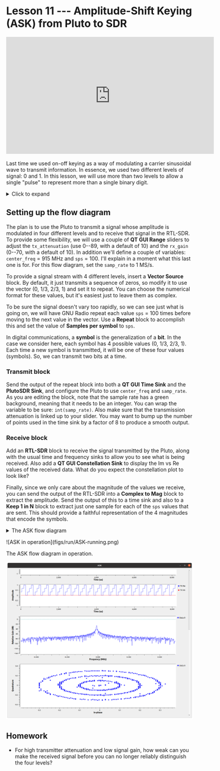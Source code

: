 # Lesson 11 --- Amplitude-Shift Keying (ASK) from Pluto to SDR


<iframe width="560" height="315" src="https://www.youtube.com/embed/rkFP5tsIfMg" title="YouTube video player" frameborder="0" allow="accelerometer; autoplay; clipboard-write; encrypted-media; gyroscope; picture-in-picture" allowfullscreen></iframe>

<!-- [ ![video](figs/video/ASK-video.jpg)](https://youtu.be/rkFP5tsIfMg){:target="_blank"} -->

Last time we used on-off keying as a way of modulating a carrier sinusoidal wave to transmit information. In essence, we used two different levels of signal: 0 and 1. In this lesson, we will use more than two levels to allow a single "pulse" to represent more than a single binary digit.

<details markdown='block'>
<summary markdown='span'> Click to expand </summary>

- modulate the amplitude of the complex wave
- Transmit [0.0, 0.25, 0.50, 0.75, 1.0] over and over
- [0.4, 0.8, 1.2, 1.6] is already normalized for Constellation Object and Constellation Decoder
- Time and Constellation plots.
- Symbol: symbols vs bits.
- Samples per symbol (sps)
- How do we set thresholds for decoding? AGC?
- Automated multi-level threshold? Constellation decoder? (Takes complex numbers; too confusing for now.)
- Goal of digital comms is to maximize data rate while minimizing RF bandwidth.
- Noise limits the number of levels (symbols) we can distinguish
- Transmitting more symbols per second increases bandwidth
- Square pulses are incredibly inefficient and they're not the best for doing timing recovery--if you're on a plateau, how do you know whether you should be sampling a little earlier or a little later to hit the center of the symbol.
- HW: For high TX attenuation and low RX gain, where does it get too noisy to cleanly distinguish levels? What can be done to the received digital signals to push that as far as possible (like averaging or filtering).

</details>



## Setting up the flow diagram

The plan is to use the Pluto to transmit a signal whose amplitude is modulated in four different levels and to receive that signal in the RTL-SDR. To provide some flexibility, we will use a couple of **QT GUI Range** sliders to adjust the `tx_attenuation` (use 0--89, with a default of 10) and the `rx_gain` (0--70, with a default of 10). In addition we'll define a couple of variables: `center_freq` = 915 MHz and `sps` = 100. I'll explain in a moment what this last one is for. For this flow diagram, set the `samp_rate` to 1 MS/s.

To provide a signal stream with 4 different levels, insert a **Vector Source** block. By default, it just transmits a sequence of zeros, so modify it to use the vector (0, 1/3, 2/3, 1) and set it to repeat. You can choose the numerical format for these values, but it's easiest just to leave them as complex.

To be sure the signal doesn't vary too rapidly, so we can see just what is going on, we will have GNU Radio repeat each value `sps` = 100 times before moving to the next value in the vector. Use a **Repeat** block to accomplish this and set the value of **Samples per symbol** to `sps`. 

In digital communications, a **symbol** is the generalization of a **bit**. In the case we consider here, each symbol has 4 possible values (0, 1/3, 2/3, 1). Each time a new symbol is transmitted, it will be one of these four values (symbols). So, we can transmit two bits at a time.

### Transmit block

Send the output of the repeat block into both a **QT GUI Time Sink** and the **PlutoSDR Sink**, and configure the Pluto to use `center_freq` and `samp_rate`. As you are editing the block, note that the sample rate has a green background, meaning that it needs to be an integer. You can wrap the variable to be sure: `int(samp_rate)`. Also make sure that the transmission attenuation is linked up to your slider. You may want to bump up the number of points used in the time sink by a factor of 8 to produce a smooth output.

### Receive block

Add an **RTL-SDR** block to receive the signal transmitted by the Pluto, along with the usual time and frequency sinks to allow you to see what is being received. Also add a **QT GUI Constellation Sink** to display the Im vs Re values of the received data. What do you expect the constellation plot to look like?

Finally, since we only care about the magnitude of the values we receive, you can send the output of the RTL-SDR into a **Complex to Mag** block to extract the amplitude. Send the output of this to a time sink and also to a **Keep 1 in N** block to extract just one sample for each of the `sps` values that are sent. This should provide a faithful representation of the 4 magnitudes that encode the symbols.


<details markdown='block'>
<summary markdown='span'> The ASK flow diagram </summary>

![ASK.grc flow diagram](figs/flow/ASK-flow.png)

</details>

<p class="center" markdown="block">
![ASK in operation](figs/run/ASK-running.png)
</p>

<p class="mycap" markdown="1">
The ASK flow diagram in operation.
</p>



![ASK in operation, bottom part](figs/run/ASK-running-2.png)


## Homework

- For high transmitter attenuation and low signal gain, how weak can you make the received signal before you can no longer reliably distinguish the four levels?
 